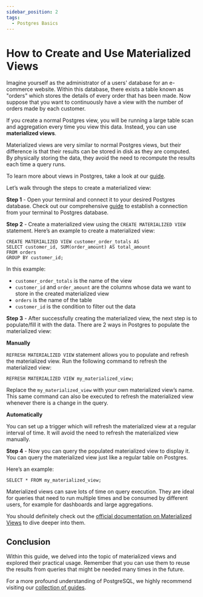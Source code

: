 ```yaml
---
sidebar_position: 2
tags:
  - Postgres Basics
---
```


# How to Create and Use Materialized Views

Imagine yourself as the administrator of a users' database for an e-commerce website. Within this database, there exists a table known as "orders" which stores the details of every order that has been made. Now suppose that you want to continuously have a view with the number of orders made by each customer.

If you create a normal Postgres view, you will be running a large table scan and aggregation every time you view this data. Instead, you can use **materialized views**.

Materialized views are very similar to normal Postgres views, but their difference is that their results can be stored in disk as they are computed. By physically storing the data, they avoid the need to recompute the results each time a query runs.

To learn more about views in Postgres, take a look at our [guide](https://tembo.io/docs/postgres_guides/how-to-create-views-in-postgres/).

Let’s walk through the steps to create a materialized view:

**Step 1** - Open your terminal and connect it to your desired Postgres database. Check out our comprehensive [guide](https://tembo.io/docs/postgres_guides/how-to-connect-to-postgres/) to establish a connection from your terminal to Postgres database.

**Step 2** - Create a materialized view using the `CREATE MATERIALIZED VIEW` statement. Here’s an example to create a materialized view:

```
CREATE MATERIALIZED VIEW customer_order_totals AS
SELECT customer_id, SUM(order_amount) AS total_amount
FROM orders
GROUP BY customer_id;
```

In this example:

- `customer_order_totals` is the name of the view
- `customer_id` and `order_amount` are the columns whose data we want to store in the created materialized view
- `orders` is the name of the table
- `customer_id` is the condition to filter out the data

**Step 3** - After successfully creating the materialized view, the next step is to populate/fill it with the data. There are 2 ways in Postgres to populate the materialized view:

**Manually**

`REFRESH MATERIALIZED VIEW` statement allows you to populate and refresh the materialized view. Run the following command to refresh the materialized view:

```
REFRESH MATERIALIZED VIEW my_materialized_view;
```

Replace the `my_materialized_view` with your own materialized view’s name. This same command can also be executed to refresh the materialized view whenever there is a change in the query.

**Automatically**

You can set up a trigger which will refresh the materialized view at a regular interval of time. It will avoid the need to refresh the materialized view manually.

**Step 4** - Now you can query the populated materialized view to display it. You can query the materialized view just like a regular table on Postgres.

Here’s an example:

```
SELECT * FROM my_materialized_view;
```

Materialized views can save lots of time on query execution. They are ideal for queries that need to run multiple times and be consumed by different users, for example for dashboards and large aggregations.

You should definitely check out the [official documentation on Materialized Views](https://www.postgresql.org/docs/current/rules-materializedviews.html) to dive deeper into them.

## Conclusion

Within this guide, we delved into the topic of materialized views and explored their practical usage. Remember that you can use them to reuse the results from queries that might be needed many times in the future.

For a more profound understanding of PostgreSQL, we highly recommend visiting our [collection of guides](https://tembo.io/docs/category/postgres-guides).
